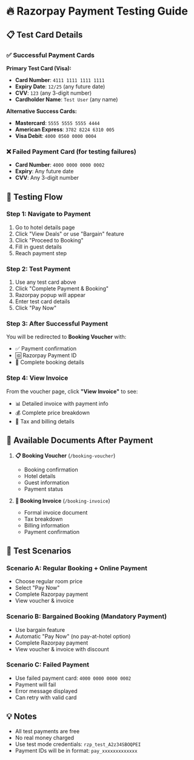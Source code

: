 # 🔥 Razorpay Payment Testing Guide

## 📋 Test Card Details

### ✅ **Successful Payment Cards**

**Primary Test Card (Visa):**

- **Card Number**: `4111 1111 1111 1111`
- **Expiry Date**: `12/25` (any future date)
- **CVV**: `123` (any 3-digit number)
- **Cardholder Name**: `Test User` (any name)

**Alternative Success Cards:**

- **Mastercard**: `5555 5555 5555 4444`
- **American Express**: `3782 8224 6310 005`
- **Visa Debit**: `4000 0560 0000 0004`

### ❌ **Failed Payment Card (for testing failures)**

- **Card Number**: `4000 0000 0000 0002`
- **Expiry**: Any future date
- **CVV**: Any 3-digit number

## 🚀 Testing Flow

### Step 1: Navigate to Payment

1. Go to hotel details page
2. Click "View Deals" or use "Bargain" feature
3. Click "Proceed to Booking"
4. Fill in guest details
5. Reach payment step

### Step 2: Test Payment

1. Use any test card above
2. Click "Complete Payment & Booking"
3. Razorpay popup will appear
4. Enter test card details
5. Click "Pay Now"

### Step 3: After Successful Payment

You will be redirected to **Booking Voucher** with:

- ✅ Payment confirmation
- 🆔 Razorpay Payment ID
- 📄 Complete booking details

### Step 4: View Invoice

From the voucher page, click **"View Invoice"** to see:

- 📊 Detailed invoice with payment info
- 💰 Complete price breakdown
- 🧾 Tax and billing details

## 📄 Available Documents After Payment

1. **📋 Booking Voucher** (`/booking-voucher`)

   - Booking confirmation
   - Hotel details
   - Guest information
   - Payment status

2. **🧾 Booking Invoice** (`/booking-invoice`)
   - Formal invoice document
   - Tax breakdown
   - Billing information
   - Payment confirmation

## 🔄 Test Scenarios

### Scenario A: Regular Booking + Online Payment

- Choose regular room price
- Select "Pay Now"
- Complete Razorpay payment
- View voucher & invoice

### Scenario B: Bargained Booking (Mandatory Payment)

- Use bargain feature
- Automatic "Pay Now" (no pay-at-hotel option)
- Complete Razorpay payment
- View voucher & invoice with discount

### Scenario C: Failed Payment

- Use failed payment card: `4000 0000 0000 0002`
- Payment will fail
- Error message displayed
- Can retry with valid card

## 💡 Notes

- All test payments are free
- No real money charged
- Use test mode credentials: `rzp_test_A2z34SBOQPEI`
- Payment IDs will be in format: `pay_xxxxxxxxxxxxx`
